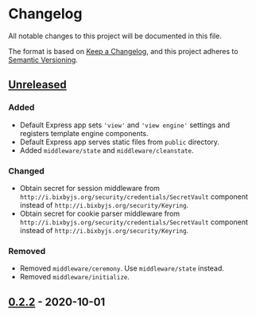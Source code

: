 # Changelog
All notable changes to this project will be documented in this file.

The format is based on [Keep a Changelog](https://keepachangelog.com/en/1.0.0/),
and this project adheres to [Semantic Versioning](https://semver.org/spec/v2.0.0.html).

## [Unreleased]
### Added
- Default Express app sets `'view'` and `'view engine'` settings and registers
template engine components.
- Default Express app serves static files from `public` directory.
- Added `middleware/state` and `middleware/cleanstate`.

### Changed
- Obtain secret for session middleware from `http://i.bixbyjs.org/security/credentials/SecretVault`
component instead of `http://i.bixbyjs.org/security/Keyring`.
- Obtain secret for cookie parser middleware from `http://i.bixbyjs.org/security/credentials/SecretVault`
component instead of `http://i.bixbyjs.org/security/Keyring`.

### Removed
- Removed `middleware/ceremony`.  Use `middleware/state` instead.
- Removed `middleware/initialize`.

## [0.2.2] - 2020-10-01

[Unreleased]: https://github.com/bixbyjs/bixby-express/compare/v0.2.2...HEAD
[0.2.2]: https://github.com/bixbyjs/bixby-express/compare/v0.2.1...v0.2.2
